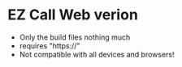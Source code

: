 # EZ Call Web verion

- Only the build files nothing much
- requires "https://"
- Not compatible with all devices and browsers!